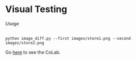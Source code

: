 # Visual Testing

###### Usage
```shell script
python image_diff.py --first images/store1.png --second images/store2.png
```

Go [here](https://colab.research.google.com/drive/1E8CRLh4aqQfcbjAoJeTeUvRkotzeg7lb) to see the CoLab.
